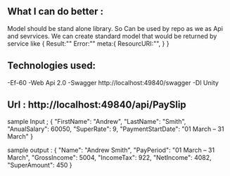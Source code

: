 ## What I can do better : 
Model should be stand alone library. So Can be used by repo as we as Api and sevrvices. We can create standard model that would be returned by service like
{
Result:""
Error:""
    meta:{
        ResourcURI:"",
        }
}


## Technologies used: 
-Ef-60
-Web Api 2.0
-Swagger http://localhost:49840/swagger
-DI Unity   

## Url : http://localhost:49840/api/PaySlip
sample Input ;
{
  "FirstName": "Andrew",
  "LastName": "Smith",
  "AnualSalary": 60050,
  "SuperRate": 9,
  "PaymentStartDate": "01 March – 31 March"
}

sample output :
{
  "Name": "Andrew Smith",
  "PayPeriod": "01 March – 31 March",
  "GrossIncome": 5004,
  "IncomeTax": 922,
  "NetIncome": 4082,
  "SuperAmount": 450
}



